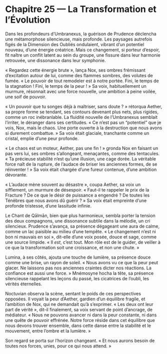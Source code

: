 # Chapitre 25 — La Transformation et l’Évolution

Dans les profondeurs d’Umbranexus, la guérison de Prudence déclencha une métamorphose silencieuse, mais profonde. Les paysages autrefois figés de la Dimension des Oubliés ondulaient, vibrant d’un potentiel nouveau, d’une énergie créatrice. Mais ce changement, si porteur d’espoir, fit naître un conflit latent au sein du groupe, une fissure dans leur harmonie retrouvée, une dissonance dans leur symphonie.

« Regardez cette énergie brute », lança Nox, ses ombres frémissant d’excitation autour de lui, comme des flammes sombres, des volutes de fumée. « Le pouvoir de tout remodeler est à notre portée. Fini, le temps de la stagnation ! Fini, le temps de la peur ! » Sa voix, habituellement un murmure, résonnait avec une force nouvelle, une ambition à peine voilée, une soif de pouvoir.

« Un pouvoir que tu songes déjà à maîtriser, sans doute ? » rétorqua Aether, sa propre forme se tendant, ses contours devenant plus nets, plus rigides, comme un roc inébranlable. La fluidité nouvelle de l’Umbranexus semblait l’irriter, le déranger dans ses certitudes. « Ce n’est pas un “potentiel” que je vois, Nox, mais le chaos. Une porte ouverte à la destruction que nous avons si durement combattue. » Sa voix était glaciale, tranchante comme un cristal, emplie d’une peur profonde.

« Le chaos est un moteur, Aether, pas une fin ! » gronda Nox en faisant un pas vers lui, ses ombres s’allongeant, menaçantes, comme des tentacules. « Ta précieuse stabilité n’est qu’une illusion, une cage dorée. La véritable force naît de la rupture, de l’audace de briser les anciennes formes, de se réinventer ! » Sa voix était chargée d’une fureur contenue, d’une ambition dévorante.

« L’audace mène souvent au désastre », coupa Aether, sa voix un sifflement, un murmure de désespoir. « Faut-il te rappeler le prix de la Fracture ? De ce que le désir de puissance a engendré ? De toutes les Ténèbres que nous avons dû guérir ? » Sa voix était empreinte d’une profonde tristesse, d’une lassitude infinie.

Le Chant de Qālmān, bien que plus harmonieux, sembla porter la tension des deux compagnons, une dissonance subtile dans la mélodie, un cri silencieux. Prudence s’avança, sa présence dégageant une aura de calme, comme un lac paisible au milieu d’une tempête. « Le changement n’est ni bon ni mauvais en soi », dit-elle d’une voix posée, douce et sage, comme une source limpide. « Il *est*, c’est tout. Mon rôle est de le guider, de veiller à ce que la transformation soit une croissance, et non une chute. »

Lumina, à ses côtés, ajouta une touche de lumière, sa présence douce comme une brise, un rayon de soleil. « Nous avons vu ce que la peur peut glacer. Ne laissons pas nos anciennes craintes dicter nos réactions. La confiance est aussi une force. » Mnémosyne hocha la tête, sa présence silencieuse rappelant les leçons du passé, les cicatrices de l’oubli, les vérités éternelles.

Noctuvian observa la scène, sentant le poids de ces perspectives opposées. Il voyait la peur d’Aether, gardien d’un équilibre fragile, et l’ambition de Nox, qui ne demandait qu’à s’exprimer. « Les deux ont leur part de vérité », dit-il finalement, sa voix servant de point d’ancrage, de médiateur. « Nous ne pouvons avancer ni dans la peur constante, ni dans une quête de pouvoir effrénée. Notre force réside dans cet équilibre que nous devons trouver ensemble, dans cette danse entre la stabilité et le mouvement, entre l’ombre et la lumière. »

Son regard se porta sur l’horizon changeant. « Et nous aurons besoin de toutes nos forces, unies, pour ce qui nous attend. »
